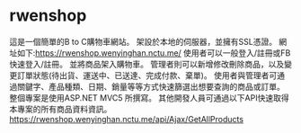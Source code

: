 # rwenshop
這是一個簡單的B to C購物車網站。
架設於本地的伺服器，並擁有SSL憑證。
網址如下:https://rwenshop.wenyinghan.nctu.me/
使用者可以一般登入/註冊或FB快速登入/註冊。
並將商品架入購物車。
管理者則可以新增修改刪除商品，以及變更訂單狀態(待出貨、運送中、已送達、完成付款、棄單)。
使用者與管理者可通過關鍵字、產品種類、日期、銷量等等方式快速篩選出想要查詢的商品或訂單。
整個專案是使用ASP.NET MVC5 所撰寫。
其他開發人員可通過以下API快速取得本專案的所有商品資料資訊。
https://rwenshop.wenyinghan.nctu.me/api/Ajax/GetAllProducts
